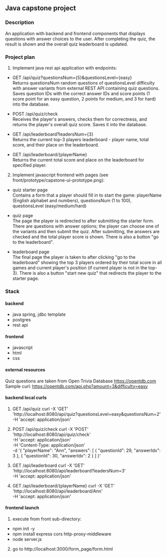 ## Java capstone project

### Description

An application with backend and frontend components
that displays questions with answer choices to the user.
After completing the quiz, the result is shown and the overall quiz leaderboard is updated.

### Project plan

1. Implement java rest api application with endpoints:

- GET /api/quiz?questionsNum={5}&questionsLevel={easy} <br>
  Returns questionsNum random questions of questionsLevel difficulty with answer variants from external REST API
  containing quiz questions.
  Saves question IDs with the correct answer IDs and score points (1 score point for an easy question, 2 points for
  medium,
  and 3 for hard) into the database.

- POST /api/quiz/check <br>
  Receives the player's answers, checks them for correctness, and returns the player's overall quiz score.
  Saves it into the database.

- GET /api/leaderboard?leadersNum={3} <br>
  Returns the current top-3 players leaderboard - player name, total score, and their place on the leaderboard.

- GET /api/leaderboard/{playerName} <br>
  Returns the current total score and place on the leaderboard for specified player.

2. Implement javascript frontend with pages (see front/prototype/capstone-ui-prototype.png):

- quiz starter page <br>
  Contains a form that a player should fill in to start the game:
  playerName (English alphabet and numbers), questionsNum (1 to 100), questionsLevel (easy/medium/hard)

- quiz page <br>
  The page the player is redirected to after submitting the starter form.
  There are questions with answer options; the player can choose one of the variants and then submit the quiz.
  After submitting, the answers are checked and the total player score is shown.
  There is also a button "go to the leaderboard".

- leaderboard page <br>
  The final page the player is taken to after clicking "go to the leaderboard" showing the top 3 players ordered by their total score in all games and current player's position (if current player is not in the top-3).
  There is also a button "start new quiz" that redirects the player to the starter page.

### Stack

#### backend

- java spring, jdbc template
- postgres
- rest api

#### frontend

- javascript
- html
- css

#### external resources

Quiz questions are taken from Open Trivia Database https://opentdb.com <br>
Sample curl: https://opentdb.com/api.php?amount=3&difficulty=easy

#### backend local curls

1) GET /api/quiz
curl -X 'GET' \
   'http://localhost:8080/api/quiz?questionsLevel=easy&questionsNum=2' \
   -H 'accept: application/json'

2) POST /api/quiz/check
curl -X 'POST' \
   'http://localhost:8080/api/quiz/check' \
   -H 'accept: application/json' \
   -H 'Content-Type: application/json' \
   -d '{
   "playerName": "Ann",
   "answers": [
   {
   "questionId": 29,
   "answerIdx": 3
   },
   {
   "questionId": 30,
   "answerIdx": 2
   }
   ]
   }'

3) GET /api/leaderboard
curl -X 'GET' \
   'http://localhost:8080/api/leaderboard?leadersNum=3' \
   -H 'accept: application/json'

4) GET /api/leaderboard/{playerName}
 curl -X 'GET' \
   'http://localhost:8080/api/leaderboard/Ann' \
   -H 'accept: application/json'

#### frontend launch
1) execute from front sub-directory:
- npm init -y
- npm install express cors http-proxy-middleware
- node server.js

2) go to http://localhost:3000/form_page/form.html